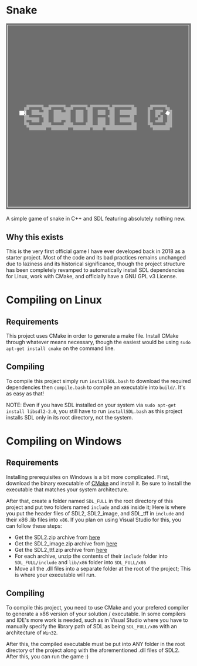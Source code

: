# Snake
![Preview of game](preview/Snake.gif)

A simple game of snake in C++ and SDL featuring absolutely nothing new. 

## Why this exists
This is the very first official game I have ever developed back in 2018 as a starter project. Most of the code and its bad practices remains unchanged due to laziness and its historical significance, though the project structure has been completely revamped to automatically install SDL dependencies for Linux, work with CMake, and officially have a GNU GPL v3 License.

# Compiling on Linux
## Requirements
This project uses CMake in order to generate a make file. Install CMake through whatever means necessary, though the easiest would be using `sudo apt-get install cmake` on the command line. 

## Compiling
To compile this project simply run `installSDL.bash` to download the required dependencies then `compile.bash` to compile an executable into `build/`. It's as easy as that! 

NOTE: Even if you have SDL installed on your system via `sudo apt-get install libsdl2-2.0`, you still have to run `installSDL.bash` as this project installs SDL only in its root directory, not the system. 

# Compiling on Windows
## Requirements
Installing prerequisites on Windows is a bit more complicated. First, download the binary executable of [CMake](https://cmake.org/) and install it. Be sure to install the executable that matches your system architecture.

After that, create a folder named `SDL_FULL` in the root directory of this project and put two folders named `include` and `x86` inside it; Here is where you put the header files of SDL2, SDL2_image, and SDL_tff in `include` and their x86 .lib files into `x86`. If you plan on using Visual Studio for this, you can follow these steps:
* Get the SDL2.zip archive from [here](https://www.libsdl.org/release/SDL2-devel-2.0.14-VC.zip)
* Get the SDL2_image.zip archive from [here](https://www.libsdl.org/projects/SDL_image/release/SDL2_image-devel-2.0.5-VC.zip)
* Get the SDL2_ttf.zip archive from [here](https://www.libsdl.org/projects/SDL_ttf/release/SDL2_ttf-devel-2.0.15-VC.zip)
* For each archive, unzip the contents of their `include` folder into `SDL_FULL/include` and `lib/x86` folder into `SDL_FULL/x86`
* Move all the .dll files into a separate folder at the root of the project; This is where your executable will run. 

## Compiling
To compile this project, you need to use CMake and your prefered compiler to generate a x86 version of your solution / executable. In some compilers and IDE's more work is needed, such as in Visual Studio where you have to manually specify the library path of SDL as being `SDL_FULL/x86` with an architecture of `Win32`.

After this, the compiled executable must be put into ANY folder in the root directory of the project along with the aforementioned .dll files of SDL2. After this, you can run the game :)
